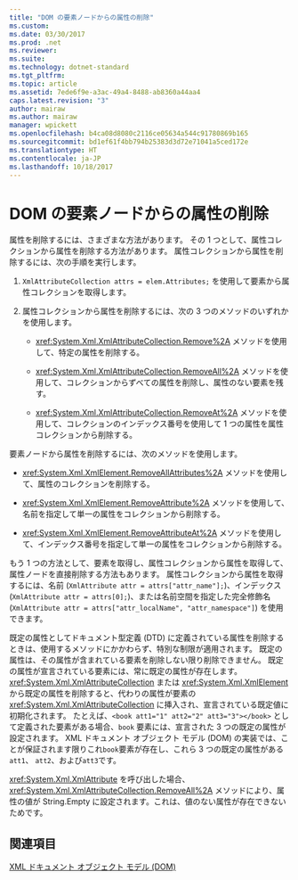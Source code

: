 ```yaml
---
title: "DOM の要素ノードからの属性の削除"
ms.custom: 
ms.date: 03/30/2017
ms.prod: .net
ms.reviewer: 
ms.suite: 
ms.technology: dotnet-standard
ms.tgt_pltfrm: 
ms.topic: article
ms.assetid: 7ede6f9e-a3ac-49a4-8488-ab8360a44aa4
caps.latest.revision: "3"
author: mairaw
ms.author: mairaw
manager: wpickett
ms.openlocfilehash: b4ca08d8080c2116ce05634a544c91780869b165
ms.sourcegitcommit: bd1ef61f4bb794b25383d3d72e71041a5ced172e
ms.translationtype: HT
ms.contentlocale: ja-JP
ms.lasthandoff: 10/18/2017
---
```

# <a name="removing-attributes-from-an-element-node-in-the-dom"></a>DOM の要素ノードからの属性の削除
属性を削除するには、さまざまな方法があります。 その 1 つとして、属性コレクションから属性を削除する方法があります。 属性コレクションから属性を削除するには、次の手順を実行します。  
  
1.  `XmlAttributeCollection attrs = elem.Attributes;` を使用して要素から属性コレクションを取得します。  
  
2.  属性コレクションから属性を削除するには、次の 3 つのメソッドのいずれかを使用します。  
  
    -   <xref:System.Xml.XmlAttributeCollection.Remove%2A> メソッドを使用して、特定の属性を削除する。  
  
    -   <xref:System.Xml.XmlAttributeCollection.RemoveAll%2A> メソッドを使用して、コレクションからずべての属性を削除し、属性のない要素を残す。  
  
    -   <xref:System.Xml.XmlAttributeCollection.RemoveAt%2A> メソッドを使用して、コレクションのインデックス番号を使用して 1 つの属性を属性コレクションから削除する。  
  
 要素ノードから属性を削除するには、次のメソッドを使用します。  
  
-   <xref:System.Xml.XmlElement.RemoveAllAttributes%2A> メソッドを使用して、属性のコレクションを削除する。  
  
-   <xref:System.Xml.XmlElement.RemoveAttribute%2A> メソッドを使用して、名前を指定して単一の属性をコレクションから削除する。  
  
-   <xref:System.Xml.XmlElement.RemoveAttributeAt%2A> メソッドを使用して、インデックス番号を指定して単一の属性をコレクションから削除する。  
  
 もう 1 つの方法として、要素を取得し、属性コレクションから属性を取得して、属性ノードを直接削除する方法もあります。 属性コレクションから属性を取得するには、名前 (`XmlAttribute attr = attrs["attr_name"];`)、インデックス (`XmlAttribute attr = attrs[0];`)、または名前空間を指定した完全修飾名 (`XmlAttribute attr = attrs["attr_localName", "attr_namespace"]`) を使用できます。  
  
 既定の属性としてドキュメント型定義 (DTD) に定義されている属性を削除するときは、使用するメソッドにかかわらず、特別な制限が適用されます。 既定の属性は、その属性が含まれている要素を削除しない限り削除できません。 既定の属性が宣言されている要素には、常に既定の属性が存在します。 <xref:System.Xml.XmlAttributeCollection> または <xref:System.Xml.XmlElement> から既定の属性を削除すると、代わりの属性が要素の <xref:System.Xml.XmlAttributeCollection> に挿入され、宣言されている既定値に初期化されます。 たとえば、`<book att1="1" att2="2" att3="3"></book>` として定義された要素がある場合、`book` 要素には、宣言された 3 つの既定の属性が設定されます。 XML ドキュメント オブジェクト モデル (DOM) の実装では、ことが保証されます限りこれ`book`要素が存在し、これら 3 つの既定の属性がある`att1`、 `att2`、および`att3`です。  
  
 <xref:System.Xml.XmlAttribute> を呼び出した場合、<xref:System.Xml.XmlAttributeCollection.RemoveAll%2A> メソッドにより、属性の値が String.Empty に設定されます。これは、値のない属性が存在できないためです。  
  
## <a name="see-also"></a>関連項目  
 [XML ドキュメント オブジェクト モデル (DOM)](../../../../docs/standard/data/xml/xml-document-object-model-dom.md)
